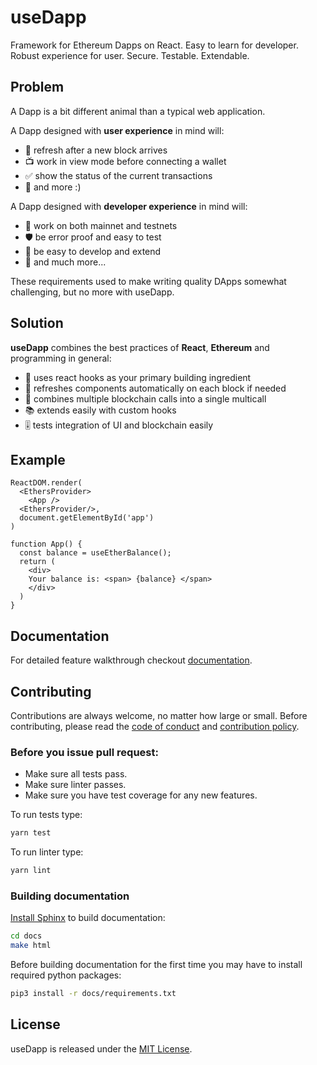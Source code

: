 # useDapp

Framework for Ethereum Dapps on React.
Easy to learn for developer. Robust experience for user. 
Secure. Testable. Extendable.

## Problem
A Dapp is a bit different animal than a typical web application.

A Dapp designed with **user experience** in mind will:
- 🔄 refresh after a new block arrives
- 📺 work in view mode before connecting a wallet
- ✅ show the status of the current transactions 
- 🛅 and more :)

A Dapp designed with **developer experience** in mind will:
- 🧪 work on both mainnet and testnets
- 🛡️ be error proof and easy to test 
- 🍼 be easy to develop and extend
- 🧰 and much more...

These requirements used to make writing quality DApps somewhat challenging, but no more with useDapp.

## Solution

**useDapp** combines the best practices of **React**, **Ethereum** and programming in general:
- 🧱 uses react hooks as your primary building ingredient
- 🚅 refreshes components automatically on each block if needed
- 🛒 combines multiple blockchain calls into a single multicall
- 📚 extends easily with custom hooks
- 🎚️ tests integration of UI and blockchain easily

## Example

```tsx
ReactDOM.render(
  <EthersProvider>
    <App />
  <EthersProvider/>,
  document.getElementById('app')
)

function App() {
  const balance = useEtherBalance();
  return (
    <div>
    Your balance is: <span> {balance} </span>
    </div>
  )
}
```


## Documentation
For detailed feature walkthrough checkout [documentation](https://usedapp.readthedocs.io/en/latest/).

## Contributing

Contributions are always welcome, no matter how large or small. Before contributing, please read the [code of conduct](https://github.com/EthWorks/useDapp/blob/master/CODE_OF_CONDUCT.md) and [contribution policy](https://github.com/EthWorks/useDapp/blob/master/CONTRIBUTION.md).

### Before you issue pull request:

* Make sure all tests pass.
* Make sure linter passes.
* Make sure you have test coverage for any new features.

To run tests type:
```sh
yarn test
```

To run linter type:
```sh
yarn lint
```

### Building documentation

[Install Sphinx](https://www.sphinx-doc.org/en/master/usage/installation.html) to build documentation:

```sh
cd docs
make html
```

Before building documentation for the first time you may have to install required python packages:
```sh
pip3 install -r docs/requirements.txt
```

## License

useDapp is released under the [MIT License](https://opensource.org/licenses/MIT).
